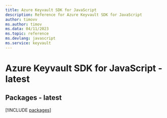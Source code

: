 ```yaml
---
title: Azure Keyvault SDK for JavaScript
description: Reference for Azure Keyvault SDK for JavaScript
author: timovv
ms.author: timov
ms.data: 04/11/2023
ms.topic: reference
ms.devlang: javascript
ms.service: keyvault
---
```

# Azure Keyvault SDK for JavaScript - latest
## Packages - latest
[!INCLUDE [packages](keyvault-index.md)]